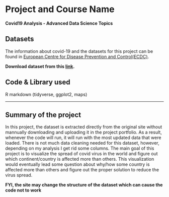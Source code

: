 # Project and Course Name
**Covid19 Analysis - Advanced Data Science Topics**
## Datasets
The information about covid-19 and the datasets for this project can be found in [European Centre for Disease Prevention and Control(ECDC)](https://www.ecdc.europa.eu/en/publications-data/download-todays-data-geographic-distribution-covid-19-cases-worldwide).

**Download dataset from this [link](https://opendata.ecdc.europa.eu/covid19/casedistribution/csv).**

## Code & Library used
R markdown (tidyverse, ggplot2, maps)

----

## Summary of the project
In this project, the dataset is extracted directly from the original site without mannually downloading and uploading it in the project portfolio. As a result, whenever the code will run, it will run with the most updated data that were loaded. There is not much data cleaning needed for this dataset, however, depending on my analysis I get rid some columns. The main goal of this project is to visualize the spread of covid virus in the world and figure out which continent/country is affected more than others. This visualization would eventually lead some question about why/how some country is affected more than others and figure out the proper solution to reduce the virus spread.

**FYI, the site may change the structure of the dataset which can cause the code not to work**
